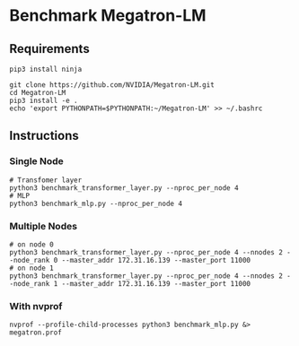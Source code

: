 # Benchmark Megatron-LM

## Requirements
```
pip3 install ninja

git clone https://github.com/NVIDIA/Megatron-LM.git
cd Megatron-LM
pip3 install -e .
echo 'export PYTHONPATH=$PYTHONPATH:~/Megatron-LM' >> ~/.bashrc
```

## Instructions
### Single Node
```
# Transfomer layer
python3 benchmark_transformer_layer.py --nproc_per_node 4
# MLP
python3 benchmark_mlp.py --nproc_per_node 4
```

### Multiple Nodes
```
# on node 0
python3 benchmark_transformer_layer.py --nproc_per_node 4 --nnodes 2 --node_rank 0 --master_addr 172.31.16.139 --master_port 11000
# on node 1
python3 benchmark_transformer_layer.py --nproc_per_node 4 --nnodes 2 --node_rank 1 --master_addr 172.31.16.139 --master_port 11000
```

### With nvprof
```
nvprof --profile-child-processes python3 benchmark_mlp.py &> megatron.prof
```
